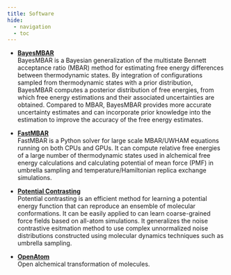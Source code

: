 ```yaml
---
title: Software
hide:
  - navigation
  - toc
---
```


- [**BayesMBAR**](https://github.com/DingGroup/BayesMBAR)  
BayesMBAR is a Bayesian generalization of the multistate Bennett acceptance ratio (MBAR) method for estimating free energy differences between thermodynamic states. By integration of configurations sampled from thermodynamic states with a prior distribution, BayesMBAR computes a posterior distribution of free energies, from which free energy estimations and their associated uncertainties are obtained. Compared to MBAR, BayesMBAR provides more accurate uncertainty estimates and can incorporate prior knowledge into the estimation to improve the accuracy of the free energy estimates. 

- [**FastMBAR**](https://github.com/BrooksResearchGroup-UM/FastMBAR)  
FastMBAR is a Python solver for large scale MBAR/UWHAM equations running on both CPUs and GPUs. It can compute relative free energies of a large number of thermodynamic states used in alchemical free energy calculations and calculating potential of mean force (PMF) in umbrella sampling and temperature/Hamiltonian replica exchange simulations. 

- [**Potential Contrasting**](https://github.com/DingGroup/pccg)  
Potential contrasting is an efficient method for learning a potential energy function that can reproduce an ensemble of molecular conformations. It can be easily applied to can learn coarse-grained force fields based on all-atom simulations. It generalizes the noise contrastive esitmation method to use complex unnormalized noise distributions constructed using molecular dynamics techniques such as umbrella sampling. 


- [**OpenAtom**](https://github.com/DingGroup/openatom)  
Open alchemical transformation of molecules.

<!-- <div class="grid cards" markdown>

-   __BayesMBAR__

    ---

    ![Image title](./_static/software/bayesmbar.png){ align=left }
    BayesMBAR is a Bayesian generalization of the multistate Bennett acceptance ratio (MBAR) method for estimating free energy differences between thermodynamic states. By integration of configurations sampled from thermodynamic states with a prior distribution, BayesMBAR computes a posterior distribution of free energies, from which free energy estimations and their associated uncertainties are obtained. Compared to MBAR, BayesMBAR provides more accurate uncertainty estimates and can incorporate prior knowledge into the estimation to improve the accuracy of the free energy estimates. 

-   __FastMBAR__

    ---

    ![Image title](./_static/software/fastmbar.png){ align=left }
    FastMBAR is a Python solver for large scale MBAR/UWHAM equations running on both CPUs and GPUs. It can compute relative free energies of a large number of thermodynamic states used in alchemical free energy calculations and calculating potential of mean force (PMF) in umbrella sampling and temperature/Hamiltonian replica exchange simulations. 

-   __Potential Contrasting__

    ---

    ![Image title](./_static/software/PC.png){ align=left }
    Potential contrasting is an efficient method for learning a potential energy function that can reproduce an ensemble of molecular conformations. It can be easily applied to can learn coarse-grained force fields based on all-atom simulations. It generalizes the noise contrastive esitmation method to use complex unnormalized noise distributions constructed using molecular dynamics techniques such as umbrella sampling. 

</div> -->
